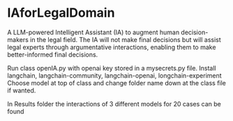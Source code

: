 # IAforLegalDomain
 A LLM-powered Intelligent Assistant (IA) to augment human decision-makers in the  legal field. The IA will not make final decisions but will assist legal experts through  argumentative interactions, enabling them to make better-informed final decisions. 

 Run class openIA.py with openai key stored in a mysecrets.py file.
 Install langchain, langchain-community, langchain-openai, longchain-experiment
 Choose model at top of class and change folder name down at the class file if wanted.

 In Results folder the interactions of 3 different models for 20 cases can be found
